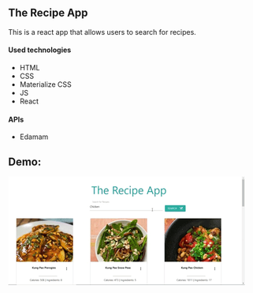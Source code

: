 <h2>The Recipe App</h2>

<p>This is a react app that allows users to search for recipes.</p>

<h4>Used technologies</h4>
<ul>
  <li>HTML</li>
  <li>CSS</li>
  <li>Materialize CSS</li>
  <li>JS</li>
  <li>React</li>
</ul>

<h4>APIs</h4>
<ul>
  <li>Edamam</li>
</ul>

## Demo: 
![demo](public/recipe-demo.gif)